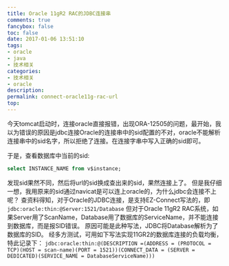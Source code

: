 ```yaml
---
title: Oracle 11gR2 RAC的JDBC连接串 
comments: true
fancybox: false
toc: false
date: 2017-01-06 13:51:10
tags:
- oracle
- java
- 技术相关
categories:
- 技术相关
- oracle
description:
permalink: connect-oracle11g-rac-url
top:
---
```

<!--<h2 id="intro">前言</h2>-->
今天tomcat启动时，连接oracle直接报错，出现ORA-12505的问题，最开始，我以为错误的原因是jdbc连接Oracle的连接串中的sid配置的不对，oracle不能解析连接串中的sid名字，所以拒绝了连接。在连接字串中写入正确的sid即可。
<!--more-->
于是，查看数据库中当前的sid:
```sql
select INSTANCE_NAME from v$instance;
```
发现sid果然不同，然后将url的sid换成查出来的sid，果然连接上了。
但是我仔细一想，我用原来的sid通过navicat是可以连上oracle的，为什么jdbc会连接不上呢？
查资料得知，对于Oracle的JDBC连接，是支持EZ-Connect写法的，即`jdbc:oracle:thin:@Server:1521/Database`
但对于Oracle 11gR2 RAC系统，如果Server用了ScanName，Database用了数据库的ServiceName，并不能连接到数据库，而是报SID错误。
原因可能是此种写法，JDBC将Database解析为了数据库的SID。
经多方测试，可用如下写法实现11GR2的数据库连接的负载均衡，特此记录下：
`jdbc:oracle:thin:@(DESCRIPTION =(ADDRESS = (PROTOCOL = TCP)(HOST = scan-name)(PORT = 1521))(CONNECT_DATA = (SERVER = DEDICATED)(SERVICE_NAME = DatabaseServiceName)))`